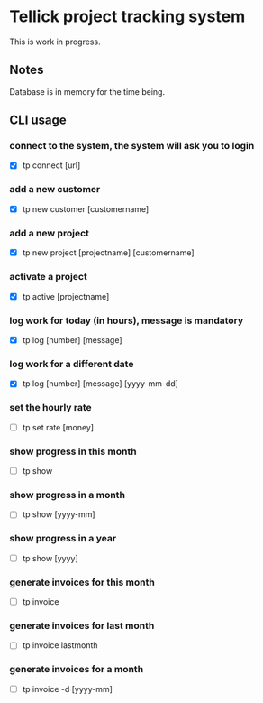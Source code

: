 # Tellick project tracking system
This is work in progress.

## Notes
Database is in memory for the time being.

## CLI usage

### connect to the system, the system will ask you to login
- [x] tp connect [url]

### add a new customer
- [x] tp new customer [customername]

### add a new project
- [x] tp new project [projectname] [customername]

### activate a project
- [x] tp active [projectname]

### log work for today (in hours), message is mandatory
- [x] tp log [number] [message]

### log work for a different date
- [x] tp log [number] [message] [yyyy-mm-dd]

### set the hourly rate
- [ ] tp set rate [money]

### show progress in this month
- [ ] tp show

### show progress in a month
- [ ] tp show [yyyy-mm]

### show progress in a year
- [ ] tp show [yyyy]

### generate invoices for this month
- [ ] tp invoice

### generate invoices for last month
- [ ] tp invoice lastmonth

### generate invoices for a month
- [ ] tp invoice -d [yyyy-mm]